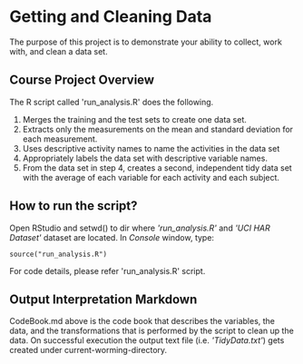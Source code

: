 # Getting and Cleaning Data
The purpose of this project is to demonstrate your ability to collect, work with, and clean a data set.

##  Course Project Overview
The R script called 'run_analysis.R' does the following. 
1. Merges the training and the test sets to create one data set.
2. Extracts only the measurements on the mean and standard deviation for each measurement. 
3. Uses descriptive activity names to name the activities in the data set
4. Appropriately labels the data set with descriptive variable names. 
5. From the data set in step 4, creates a second, independent tidy data set with the average of each variable for each activity and each subject.

## How to run the script?
Open RStudio and setwd() to dir where *'run_analysis.R'* and *'UCI HAR Dataset'* dataset are located. In *Console* window, type:
```
source("run_analysis.R")
```
For code details, please refer 'run_analysis.R' script.

## Output Interpretation Markdown
CodeBook.md above is the code book that describes the variables, the data, and the transformations that is performed by the script to clean up the data. On successful execution the output text file (i.e. *'TidyData.txt'*) gets created under current-worming-directory.

